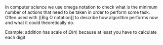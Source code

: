 In computer science we use omega notation to check what is the minimum number of actions that need to be taken in order to perform some task. 
Often used with [[Big O notation]] to describe how algorithm performs now and what it could theoretically do.

Example:
addition has scale of $\Omega(n)$ because at least you have to calculate each digit 